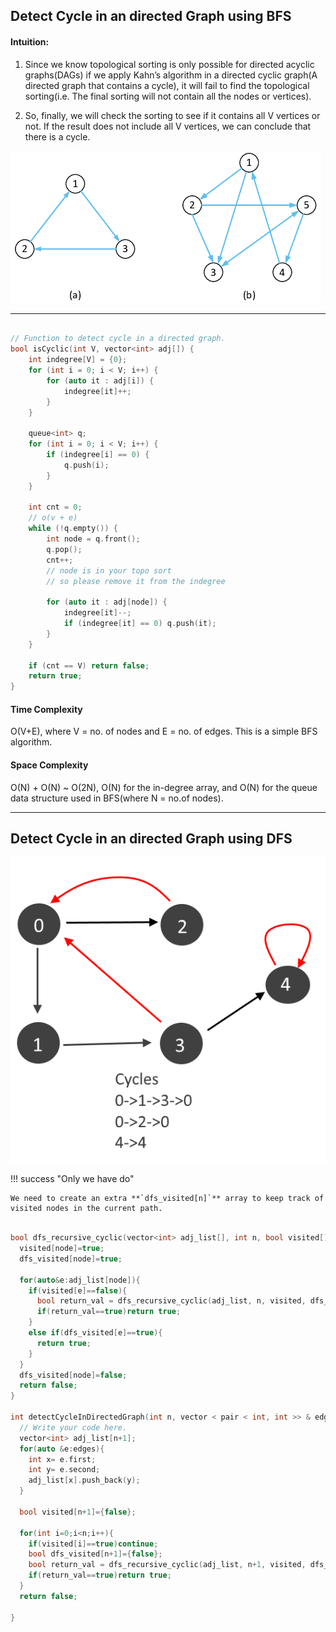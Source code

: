 ## Detect Cycle in an directed Graph using BFS

#### Intuition:

1. Since we know topological sorting is only possible for directed acyclic graphs(DAGs) if we apply Kahn’s algorithm in a directed cyclic graph(A directed graph that contains a cycle), it will fail to find the topological sorting(i.e. The final sorting will not contain all the nodes or vertices).

2. So, finally, we will check the sorting to see if it contains all V vertices or not. If the result does not include all V vertices, we can conclude that there is a cycle.


![loading...](../../../images/dsa/graph/graph13.png)

---


```cpp

// Function to detect cycle in a directed graph.
bool isCyclic(int V, vector<int> adj[]) {
	int indegree[V] = {0};
	for (int i = 0; i < V; i++) {
		for (auto it : adj[i]) {
			indegree[it]++;
		}
	}

	queue<int> q;
	for (int i = 0; i < V; i++) {
		if (indegree[i] == 0) {
			q.push(i);
		}
	}

	int cnt = 0;
	// o(v + e)
	while (!q.empty()) {
		int node = q.front();
		q.pop();
		cnt++;
		// node is in your topo sort
		// so please remove it from the indegree

		for (auto it : adj[node]) {
			indegree[it]--;
			if (indegree[it] == 0) q.push(it);
		}
	}

	if (cnt == V) return false;
	return true;
}

```

#### Time Complexity

O(V+E), where V = no. of nodes and E = no. of edges. This is a simple BFS algorithm.

#### Space Complexity

O(N) + O(N) ~ O(2N), O(N) for the in-degree array, and O(N) for the queue data structure used in BFS(where N = no.of nodes).



---

## Detect Cycle in an directed Graph using DFS


![loading...](../../../images/dsa/graph/graph14.png)


!!! success "Only we have do"

    We need to create an extra **`dfs_visited[n]`** array to keep track of visited nodes in the current path.



```cpp

bool dfs_recursive_cyclic(vector<int> adj_list[], int n, bool visited[], bool dfs_visited[], int node){
  visited[node]=true;
  dfs_visited[node]=true;

  for(auto&e:adj_list[node]){
    if(visited[e]==false){
      bool return_val = dfs_recursive_cyclic(adj_list, n, visited, dfs_visited,e);
      if(return_val==true)return true;
    }
    else if(dfs_visited[e]==true){
      return true;
    }
  }
  dfs_visited[node]=false;
  return false;
}

int detectCycleInDirectedGraph(int n, vector < pair < int, int >> & edges) {
  // Write your code here.
  vector<int> adj_list[n+1];
  for(auto &e:edges){
    int x= e.first;
    int y= e.second;
    adj_list[x].push_back(y);
  }

  bool visited[n+1]={false};

  for(int i=0;i<n;i++){
    if(visited[i]==true)continue;
    bool dfs_visited[n+1]={false};
    bool return_val = dfs_recursive_cyclic(adj_list, n+1, visited, dfs_visited,i);
    if(return_val==true)return true;
  }
  return false;

}


```
